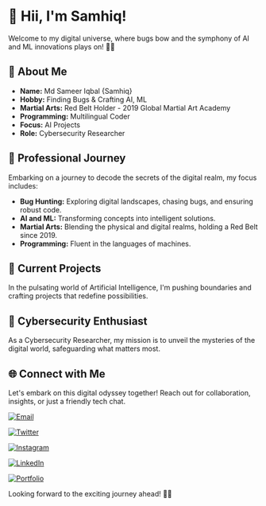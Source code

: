 # 👋 Hii, I'm Samhiq!

Welcome to my digital universe, where bugs bow and the symphony of AI and ML innovations plays on! 🌌✨

## 🌟 About Me

- **Name:** Md Sameer Iqbal {Samhiq}
- **Hobby:** Finding Bugs & Crafting AI, ML 
- **Martial Arts:** Red Belt Holder - 2019 Global Martial Art Academy
- **Programming:** Multilingual Coder
- **Focus:** AI Projects
- **Role:** Cybersecurity Researcher

## 💼 Professional Journey

Embarking on a journey to decode the secrets of the digital realm, my focus includes:

- **Bug Hunting:** Exploring digital landscapes, chasing bugs, and ensuring robust code.
- **AI and ML:** Transforming concepts into intelligent solutions.
- **Martial Arts:** Blending the physical and digital realms, holding a Red Belt since 2019.
- **Programming:** Fluent in the languages of machines.

## 🚀 Current Projects

In the pulsating world of Artificial Intelligence, I'm pushing boundaries and crafting projects that redefine possibilities.

## 🔐 Cybersecurity Enthusiast

As a Cybersecurity Researcher, my mission is to unveil the mysteries of the digital world, safeguarding what matters most.

## 🌐 Connect with Me

Let's embark on this digital odyssey together! Reach out for collaboration, insights, or just a friendly tech chat.

 [![Email](https://img.shields.io/badge/-Email-cyan?style=for-the-badge&logo=gmail)](mailto:samhiqbot@gmail.com)

 [![Twitter](https://img.shields.io/badge/-Twitter-blue?style=for-the-badge&logo=twitter)](https://twitter.com/samhiq)

 [![Instagram](https://img.shields.io/badge/-Instagram-purple?style=for-the-badge&logo=instagram)](https://www.instagram.com/samhiq_/)

[![LinkedIn](https://img.shields.io/badge/-LinkedIn-blue?style=for-the-badge&logo=linkedin)](https://www.linkedin.com/in/samhiq/)

 [![Portfolio](https://img.shields.io/badge/-Portfolio-brightgreen?style=for-the-badge)](https://samhiq.dev)

Looking forward to the exciting journey ahead! 🚀✨
